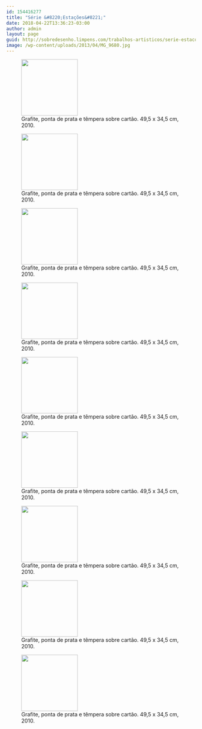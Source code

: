 ```yaml
---
id: 154416277
title: "Série &#8220;Estações&#8221;"
date: 2018-04-22T13:36:23-03:00
author: admin
layout: page
guid: http://sobredesenho.limpens.com/trabalhos-artisticos/serie-estacoes/
image: /wp-content/uploads/2013/04/MG_9680.jpg
---
```


<div id='gallery-16' class='gallery galleryid-154416277 gallery-columns-3 gallery-size-thumbnail'>
  <figure class='gallery-item'> 
  
  <div class='gallery-icon landscape'>
    <a href='https://i1.wp.com/sobredesenho.limpens.com/wp-content/uploads/2013/04/MG_9687.jpg'><img width="150" height="150" src="https://i1.wp.com/sobredesenho.limpens.com/wp-content/uploads/2013/04/MG_9687.jpg?resize=150%2C150&#038;ssl=1" class="attachment-thumbnail size-thumbnail" alt="" loading="lazy" aria-describedby="gallery-16-154416198" srcset="https://i1.wp.com/sobredesenho.limpens.com/wp-content/uploads/2013/04/MG_9687.jpg?resize=150%2C150&ssl=1 150w, https://i1.wp.com/sobredesenho.limpens.com/wp-content/uploads/2013/04/MG_9687.jpg?zoom=2&resize=150%2C150&ssl=1 300w, https://i1.wp.com/sobredesenho.limpens.com/wp-content/uploads/2013/04/MG_9687.jpg?zoom=3&resize=150%2C150&ssl=1 450w" sizes="(max-width: 150px) 85vw, 150px" data-recalc-dims="1" /></a>
  </div><figcaption class='wp-caption-text gallery-caption' id='gallery-16-154416198'> Grafite, ponta de prata e têmpera sobre cartão. 49,5 x 34,5 cm, 2010. </figcaption></figure><figure class='gallery-item'> 
  
  <div class='gallery-icon landscape'>
    <a href='https://i0.wp.com/sobredesenho.limpens.com/wp-content/uploads/2013/04/MG_9686.jpg'><img width="150" height="150" src="https://i0.wp.com/sobredesenho.limpens.com/wp-content/uploads/2013/04/MG_9686.jpg?resize=150%2C150&#038;ssl=1" class="attachment-thumbnail size-thumbnail" alt="" loading="lazy" aria-describedby="gallery-16-154416197" srcset="https://i0.wp.com/sobredesenho.limpens.com/wp-content/uploads/2013/04/MG_9686.jpg?resize=150%2C150&ssl=1 150w, https://i0.wp.com/sobredesenho.limpens.com/wp-content/uploads/2013/04/MG_9686.jpg?zoom=2&resize=150%2C150&ssl=1 300w, https://i0.wp.com/sobredesenho.limpens.com/wp-content/uploads/2013/04/MG_9686.jpg?zoom=3&resize=150%2C150&ssl=1 450w" sizes="(max-width: 150px) 85vw, 150px" data-recalc-dims="1" /></a>
  </div><figcaption class='wp-caption-text gallery-caption' id='gallery-16-154416197'> Grafite, ponta de prata e têmpera sobre cartão. 49,5 x 34,5 cm, 2010. </figcaption></figure><figure class='gallery-item'> 
  
  <div class='gallery-icon landscape'>
    <a href='https://i1.wp.com/sobredesenho.limpens.com/wp-content/uploads/2013/04/MG_9685.jpg'><img width="150" height="150" src="https://i1.wp.com/sobredesenho.limpens.com/wp-content/uploads/2013/04/MG_9685.jpg?resize=150%2C150&#038;ssl=1" class="attachment-thumbnail size-thumbnail" alt="" loading="lazy" aria-describedby="gallery-16-154416196" srcset="https://i1.wp.com/sobredesenho.limpens.com/wp-content/uploads/2013/04/MG_9685.jpg?resize=150%2C150&ssl=1 150w, https://i1.wp.com/sobredesenho.limpens.com/wp-content/uploads/2013/04/MG_9685.jpg?zoom=2&resize=150%2C150&ssl=1 300w, https://i1.wp.com/sobredesenho.limpens.com/wp-content/uploads/2013/04/MG_9685.jpg?zoom=3&resize=150%2C150&ssl=1 450w" sizes="(max-width: 150px) 85vw, 150px" data-recalc-dims="1" /></a>
  </div><figcaption class='wp-caption-text gallery-caption' id='gallery-16-154416196'> Grafite, ponta de prata e têmpera sobre cartão. 49,5 x 34,5 cm, 2010. </figcaption></figure><figure class='gallery-item'> 
  
  <div class='gallery-icon landscape'>
    <a href='https://i2.wp.com/sobredesenho.limpens.com/wp-content/uploads/2013/04/MG_9683.jpg'><img width="150" height="150" src="https://i2.wp.com/sobredesenho.limpens.com/wp-content/uploads/2013/04/MG_9683.jpg?resize=150%2C150&#038;ssl=1" class="attachment-thumbnail size-thumbnail" alt="" loading="lazy" aria-describedby="gallery-16-154416195" srcset="https://i2.wp.com/sobredesenho.limpens.com/wp-content/uploads/2013/04/MG_9683.jpg?resize=150%2C150&ssl=1 150w, https://i2.wp.com/sobredesenho.limpens.com/wp-content/uploads/2013/04/MG_9683.jpg?zoom=2&resize=150%2C150&ssl=1 300w, https://i2.wp.com/sobredesenho.limpens.com/wp-content/uploads/2013/04/MG_9683.jpg?zoom=3&resize=150%2C150&ssl=1 450w" sizes="(max-width: 150px) 85vw, 150px" data-recalc-dims="1" /></a>
  </div><figcaption class='wp-caption-text gallery-caption' id='gallery-16-154416195'> Grafite, ponta de prata e têmpera sobre cartão. 49,5 x 34,5 cm, 2010. </figcaption></figure><figure class='gallery-item'> 
  
  <div class='gallery-icon landscape'>
    <a href='https://i1.wp.com/sobredesenho.limpens.com/wp-content/uploads/2013/04/MG_9682.jpg'><img width="150" height="150" src="https://i1.wp.com/sobredesenho.limpens.com/wp-content/uploads/2013/04/MG_9682.jpg?resize=150%2C150&#038;ssl=1" class="attachment-thumbnail size-thumbnail" alt="" loading="lazy" aria-describedby="gallery-16-154416194" srcset="https://i1.wp.com/sobredesenho.limpens.com/wp-content/uploads/2013/04/MG_9682.jpg?resize=150%2C150&ssl=1 150w, https://i1.wp.com/sobredesenho.limpens.com/wp-content/uploads/2013/04/MG_9682.jpg?zoom=2&resize=150%2C150&ssl=1 300w, https://i1.wp.com/sobredesenho.limpens.com/wp-content/uploads/2013/04/MG_9682.jpg?zoom=3&resize=150%2C150&ssl=1 450w" sizes="(max-width: 150px) 85vw, 150px" data-recalc-dims="1" /></a>
  </div><figcaption class='wp-caption-text gallery-caption' id='gallery-16-154416194'> Grafite, ponta de prata e têmpera sobre cartão. 49,5 x 34,5 cm, 2010. </figcaption></figure><figure class='gallery-item'> 
  
  <div class='gallery-icon landscape'>
    <a href='https://i0.wp.com/sobredesenho.limpens.com/wp-content/uploads/2013/04/MG_9681.jpg'><img width="150" height="150" src="https://i0.wp.com/sobredesenho.limpens.com/wp-content/uploads/2013/04/MG_9681.jpg?resize=150%2C150&#038;ssl=1" class="attachment-thumbnail size-thumbnail" alt="" loading="lazy" aria-describedby="gallery-16-154416193" srcset="https://i0.wp.com/sobredesenho.limpens.com/wp-content/uploads/2013/04/MG_9681.jpg?resize=150%2C150&ssl=1 150w, https://i0.wp.com/sobredesenho.limpens.com/wp-content/uploads/2013/04/MG_9681.jpg?zoom=2&resize=150%2C150&ssl=1 300w, https://i0.wp.com/sobredesenho.limpens.com/wp-content/uploads/2013/04/MG_9681.jpg?zoom=3&resize=150%2C150&ssl=1 450w" sizes="(max-width: 150px) 85vw, 150px" data-recalc-dims="1" /></a>
  </div><figcaption class='wp-caption-text gallery-caption' id='gallery-16-154416193'> Grafite, ponta de prata e têmpera sobre cartão. 49,5 x 34,5 cm, 2010. </figcaption></figure><figure class='gallery-item'> 
  
  <div class='gallery-icon landscape'>
    <a href='https://i2.wp.com/sobredesenho.limpens.com/wp-content/uploads/2013/04/MG_9680.jpg'><img width="150" height="150" src="https://i2.wp.com/sobredesenho.limpens.com/wp-content/uploads/2013/04/MG_9680.jpg?resize=150%2C150&#038;ssl=1" class="attachment-thumbnail size-thumbnail" alt="" loading="lazy" aria-describedby="gallery-16-154416192" srcset="https://i2.wp.com/sobredesenho.limpens.com/wp-content/uploads/2013/04/MG_9680.jpg?resize=150%2C150&ssl=1 150w, https://i2.wp.com/sobredesenho.limpens.com/wp-content/uploads/2013/04/MG_9680.jpg?zoom=2&resize=150%2C150&ssl=1 300w, https://i2.wp.com/sobredesenho.limpens.com/wp-content/uploads/2013/04/MG_9680.jpg?zoom=3&resize=150%2C150&ssl=1 450w" sizes="(max-width: 150px) 85vw, 150px" data-recalc-dims="1" /></a>
  </div><figcaption class='wp-caption-text gallery-caption' id='gallery-16-154416192'> Grafite, ponta de prata e têmpera sobre cartão. 49,5 x 34,5 cm, 2010. </figcaption></figure><figure class='gallery-item'> 
  
  <div class='gallery-icon landscape'>
    <a href='https://i2.wp.com/sobredesenho.limpens.com/wp-content/uploads/2013/04/MG_9679.jpg'><img width="150" height="150" src="https://i2.wp.com/sobredesenho.limpens.com/wp-content/uploads/2013/04/MG_9679.jpg?resize=150%2C150&#038;ssl=1" class="attachment-thumbnail size-thumbnail" alt="" loading="lazy" aria-describedby="gallery-16-154416191" srcset="https://i2.wp.com/sobredesenho.limpens.com/wp-content/uploads/2013/04/MG_9679.jpg?resize=150%2C150&ssl=1 150w, https://i2.wp.com/sobredesenho.limpens.com/wp-content/uploads/2013/04/MG_9679.jpg?zoom=2&resize=150%2C150&ssl=1 300w, https://i2.wp.com/sobredesenho.limpens.com/wp-content/uploads/2013/04/MG_9679.jpg?zoom=3&resize=150%2C150&ssl=1 450w" sizes="(max-width: 150px) 85vw, 150px" data-recalc-dims="1" /></a>
  </div><figcaption class='wp-caption-text gallery-caption' id='gallery-16-154416191'> Grafite, ponta de prata e têmpera sobre cartão. 49,5 x 34,5 cm, 2010. </figcaption></figure><figure class='gallery-item'> 
  
  <div class='gallery-icon landscape'>
    <a href='https://i1.wp.com/sobredesenho.limpens.com/wp-content/uploads/2013/04/MG_9678.jpg'><img width="150" height="150" src="https://i1.wp.com/sobredesenho.limpens.com/wp-content/uploads/2013/04/MG_9678.jpg?resize=150%2C150&#038;ssl=1" class="attachment-thumbnail size-thumbnail" alt="" loading="lazy" aria-describedby="gallery-16-154416190" srcset="https://i1.wp.com/sobredesenho.limpens.com/wp-content/uploads/2013/04/MG_9678.jpg?resize=150%2C150&ssl=1 150w, https://i1.wp.com/sobredesenho.limpens.com/wp-content/uploads/2013/04/MG_9678.jpg?zoom=2&resize=150%2C150&ssl=1 300w, https://i1.wp.com/sobredesenho.limpens.com/wp-content/uploads/2013/04/MG_9678.jpg?zoom=3&resize=150%2C150&ssl=1 450w" sizes="(max-width: 150px) 85vw, 150px" data-recalc-dims="1" /></a>
  </div><figcaption class='wp-caption-text gallery-caption' id='gallery-16-154416190'> Grafite, ponta de prata e têmpera sobre cartão. 49,5 x 34,5 cm, 2010. </figcaption></figure>
</div>

